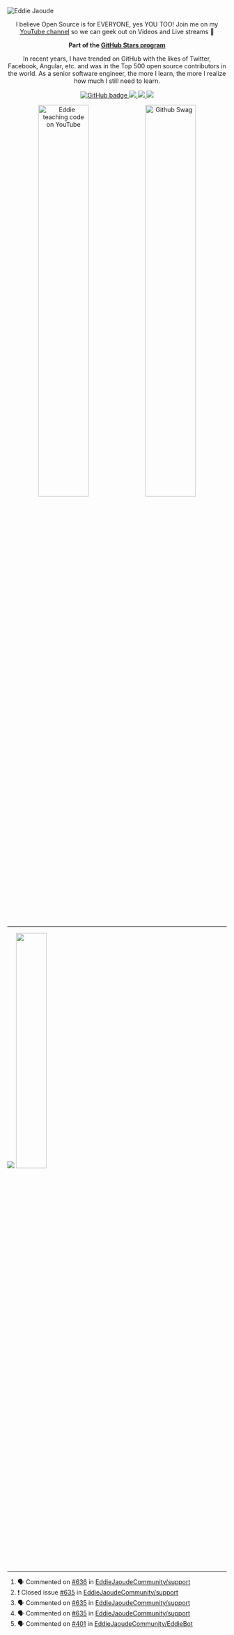 ![Eddie Jaoude](https://user-images.githubusercontent.com/624760/97735079-c7f2d780-1ad1-11eb-84b6-52740912a1bc.jpg)

<p align="center">I believe Open Source is for EVERYONE, yes YOU TOO! Join me on my <a href="http://youtube.com/eddiejaoude?sub_confirmation=1">YouTube channel</a> so we can geek out on Videos and Live streams 🎥</p>

<p align="center"><b>Part of the <a href = "https://stars.github.com/profiles"> GitHub Stars program </a></b></p>

<p align="center">In recent years, I have trended on GitHub with the likes of Twitter, Facebook, Angular, etc. and was in the Top 500 open source contributors in the world. As a senior software engineer, the more I learn, the more I realize how much I still need to learn.</p>
</p>

<p align="center">
  <a href="https://github.com/eddiejaoude?tab=followers">
    <img src="https://img.shields.io/github/followers/eddiejaoude?label=Followers&logo=GitHub&style=for-the-badge" alt="GitHub badge" />
  </a>
  <a href="http://twitter.com/eddiejaoude">
    <img src="https://img.shields.io/twitter/follow/eddiejaoude?label=Twitter&logo=twitter&style=for-the-badge" />
  </a>
  <a href="https://discord.com/invite/jZQs6Wu">
    <img src="https://img.shields.io/discord/699608417039286293?logo=discord&style=for-the-badge" />
  </a>
  <a href="http://youtube.com/eddiejaoude?sub_confirmation=1">
    <img src="https://img.shields.io/youtube/views/2IzRSHT5Hw8?label=YouTube&logo=YouTube&style=for-the-badge" />
  </a>
</p>

<p align="center">
  <img width="48%" src="https://user-images.githubusercontent.com/624760/87853406-a34b6900-c901-11ea-834b-07d90ca3d4fa.gif" alt="Eddie teaching code on YouTube" />
  <img width="48%" src="https://user-images.githubusercontent.com/624760/87853370-37690080-c901-11ea-8207-5ad27ce5f7b8.gif" alt="Github Swag" />
</p>
  

---

<p align="left">
  
  <img src="https://github-readme-stats.vercel.app/api?username=eddiejaoude&show_icons=true&theme=tokyonight&line_height=52" />
  <img width="37.2%" src="https://github-readme-stats.vercel.app/api/top-langs/?username=eddiejaoude&count_private=true&theme=tokyonight&line_height=52">

</p>

---
<!--START_SECTION:activity-->
1. 🗣 Commented on [#636](https://github.com/EddieJaoudeCommunity/support/issues/636) in [EddieJaoudeCommunity/support](https://github.com/EddieJaoudeCommunity/support)
2. ❗️ Closed issue [#635](https://github.com/EddieJaoudeCommunity/support/issues/635) in [EddieJaoudeCommunity/support](https://github.com/EddieJaoudeCommunity/support)
3. 🗣 Commented on [#635](https://github.com/EddieJaoudeCommunity/support/issues/635) in [EddieJaoudeCommunity/support](https://github.com/EddieJaoudeCommunity/support)
4. 🗣 Commented on [#635](https://github.com/EddieJaoudeCommunity/support/issues/635) in [EddieJaoudeCommunity/support](https://github.com/EddieJaoudeCommunity/support)
5. 🗣 Commented on [#401](https://github.com/EddieJaoudeCommunity/EddieBot/issues/401) in [EddieJaoudeCommunity/EddieBot](https://github.com/EddieJaoudeCommunity/EddieBot)
<!--END_SECTION:activity-->
